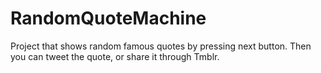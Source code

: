 # RandomQuoteMachine
Project that shows random famous quotes by pressing next button. Then you can tweet the quote, or share it through Tmblr.
